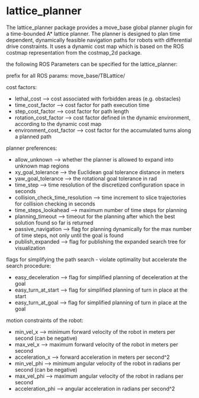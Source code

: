 # lattice_planner
The lattice_planner package provides a move_base global planner plugin for a time-bounded A* lattice planner. The planner is designed to plan time dependent, dynamically feasible navigation paths for robots with differential drive constraints. It uses a dynamic cost map which is based on the ROS costmap representation from the costmap_2d package.

the following ROS Parameters can be specified for the lattice_planner:

prefix for all ROS params: move_base/TBLattice/ 

cost factors:
- lethal_cost --> cost associated with forbidden areas (e.g. obstacles)
- time_cost_factor --> cost factor for path execution time
- step_cost_factor --> cost factor for path length
- rotation_cost_factor --> cost factor defined in the dynamic environment, according to the dynamic cost map
- environment_cost_factor --> cost factor for the accumulated turns along a planned path

planner preferences:
- allow_unknown --> whether the planner is allowed to expand into unknown map regions
- xy_goal_tolerance --> the Euclidean goal tolerance distance in meters
- yaw_goal_tolerance --> the rotational goal tolerance in rad
- time_step --> time resolution of the discretized configuration space in seconds
- collision_check_time_resolution --> time increment to slice trajectories for collision checking in seconds
- time_steps_lookahead --> maximum number of time steps for planning
- planning_timeout --> timeout for the planning after which the best solution found so far is returned
- passive_navigation --> flag for planning dynamically for the max number of time steps, not only until the goal is found
- publish_expanded --> flag for publishing the expanded search tree for visualization

flags for simplifying the path search - violate optimality but accelerate the search procedure:
- easy_deceleration --> flag for simplified planning of deceleration at the goal
- easy_turn_at_start --> flag for simplified planning of turn in place at the start
- easy_turn_at_goal --> flag for simplified planning of turn in place at the goal

motion constraints of the robot:
- min_vel_x --> minimum forward velocity of the robot in meters per second (can be negative)
- max_vel_x --> maximum forward velocity of the robot in meters per second
- acceleration_x --> forward acceleration in meters per second^2
- min_vel_phi --> minimum angular velocity of the robot in radians per second (can be negative)
- max_vel_phi --> maximum angular velocity of the robot in radians per second
- acceleration_phi --> angular acceleration in radians per second^2
